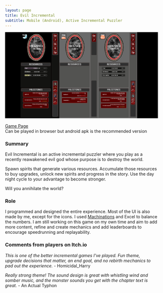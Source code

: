 ```yaml
---
layout: page
title: Evil Incremental
subtitle: Mobile (Android), Active Incremental Puzzler
---
```


![EI Banner](/assets/img/EIBanner.png)

[Game Page](https://thomasporta.itch.io/evil-incremental) <br>
Can be played in browser but android apk is the recommended version

### Summary
Evil Incremental is an active incremental puzzler where you play as a recently reawakened evil god whose purpose is to destroy the world. 

Spawn spirits that generate various resources. Accumulate those resources to buy upgrades, unlock new spirits and progress in the story. Use the day night cycle to your advantage to become stronger. 

Will you annihilate the world?

### Role
I programmed and designed the entire experience. Most of the UI is also made by me, except for the icons. I used [Machinations](https://machinations.io) and Excel to balance the numbers. I am still working on this game on my own time and aim to add more content, refine and create mechanics and add leaderboards to encourage speedrunning and replayability.

### Comments from players on Itch.io

*This is one of the better incremental games I've played. Fun theme, upgrade decisions that matter, an end goal, and no rebirth mechanics to pad out the experience.* - Homicidal_Harry

*Really strong theme! The sound design is great with whistling wind and somber music, and the monster sounds you get with the chapter text is great.* - An Actual Typhon
